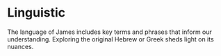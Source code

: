 # Linguistic

The language of James includes key terms and phrases that inform our understanding. Exploring the original Hebrew or Greek sheds light on its nuances.

